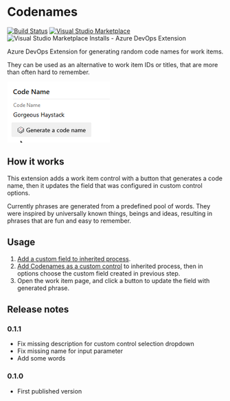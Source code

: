 # Codenames

[![Build Status](https://dev.azure.com/mard-dev/codenames/_apis/build/status/mard.codenames?branchName=master)](https://dev.azure.com/mard-dev/codenames/_build/latest?definitionId=1&branchName=master) [![Visual Studio Marketplace](https://vsmarketplacebadge.apphb.com/version/mard.codenames.svg)](https://marketplace.visualstudio.com/items?itemName=mard.codenames) ![Visual Studio Marketplace Installs - Azure DevOps Extension](https://img.shields.io/visual-studio-marketplace/azure-devops/installs/total/mard.codenames)

Azure DevOps Extension for generating random code names for work items.

They can be used as an alternative to work item IDs or titles, that are more than often hard to remember.

![Codenames Showcase Animation](images/showcase.gif)

## How it works

This extension adds a work item control with a button that generates a code name, then it updates the field that was configured in custom control options.

Currently phrases are generated from a predefined pool of words. They were inspired by universally known things, beings and ideas, resulting in phrases that are fun and easy to remember.

## Usage

1. [Add a custom field to inherited process](https://docs.microsoft.com/en-us/azure/devops/organizations/settings/work/add-custom-field?view=azure-devops#add-a-field).
2. [Add Codenames as a custom control](https://docs.microsoft.com/en-us/azure/devops/organizations/settings/work/custom-controls-process?view=azure-devops#add-a-field-level-contribution-or-custom-control) to inherited process, then in options choose the custom field created in previous step.
3. Open the work item page, and click a button to update the field with generated phrase.

## Release notes

### 0.1.1

* Fix missing description for custom control selection dropdown
* Fix missing name for input parameter
* Add some words

### 0.1.0

* First published version
